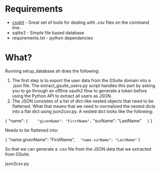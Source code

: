 # Requirements

* [csvkit](https://csvkit.readthedocs.io/en/latest/) - Great set of tools for dealing with .csv files on the command line.
* sqlite3 - Simple file based database
* requirements.txt - python dependencies

# What?

Running setup_database.sh does the following:

1. The first step is to export the user data from the GSuite domain into a
   .json file. The extract_gsuite_users.py script handles this part by asking
   you to go through an offline oauth2 flow to generate a token before using
   the Python API to extract all users as JSON.
2. The JSON consistes of a list of dict-like nested objects that need to be
   flattened. What that means that we need to normalized the nested dicts into
   a flat dict using json2csv.py. A nested dict looks like the following:

` {
`   "name": {
`     "givenName": "FirstName",
`     "surName": "LastName"
`   }
` }

Needs to be flattened into:

` {
`   "name.givenName": "FirstName",
`   "name.surName": "LastName"
` }

So that we can generate a .csv file from the JSON data that we extracted from GSuite.

json2csv.py
